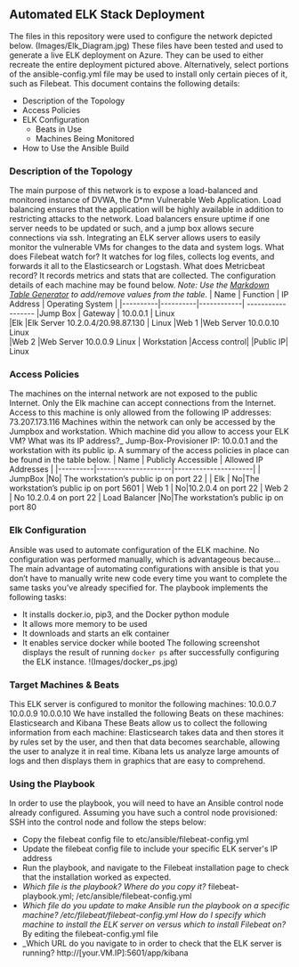 ## Automated ELK Stack Deployment
The files in this repository were used to configure the network depicted below.
(Images/Elk_Diagram.jpg)
These files have been tested and used to generate a live ELK deployment on Azure. They can be used to either recreate the entire deployment pictured above. Alternatively, select portions of the ansible-config.yml file may be used to install only certain pieces of it, such as Filebeat.
This document contains the following details:
- Description of the Topology
- Access Policies
- ELK Configuration
  - Beats in Use
  - Machines Being Monitored
- How to Use the Ansible Build
### Description of the Topology
The main purpose of this network is to expose a load-balanced and monitored instance of DVWA, the D*mn Vulnerable Web Application.
Load balancing ensures that the application will be highly available in addition to restricting attacks to the network.
Load balancers ensure uptime if one server needs to be updated or such, and a jump box allows secure connections via ssh. 
Integrating an ELK server allows users to easily monitor the vulnerable VMs for changes to the data and system logs.
What does Filebeat watch for? It watches for log files, collects log events, and forwards it all to the Elasticsearch or Logstash. 
What does Metricbeat record? It records metrics and stats that are collected.
The configuration details of each machine may be found below.
_Note: Use the [Markdown Table Generator](http://www.tablesgenerator.com/markdown_tables) to add/remove values from the table_.
| Name     | Function | IP Address |        Operating System |
|----------|----------|------------|         ------------------
|Jump Box | Gateway  |  10.0.0.1   |             Linux            
|Elk      |Elk Server   10.2.0.4/20.98.87.130 |  Linux                |Web 1    |Web Server   10.0.0.10                Linux                 
|Web 2    |Web Server   10.0.0.9                 Linux                 |
Workstation |Access control| |Public IP|         Linux
### Access Policies
The machines on the internal network are not exposed to the public Internet. 
Only the Elk machine can accept connections from the Internet. Access to this machine is only allowed from the following IP addresses:
73.207.173.116 Machines within the network can only be accessed by the Jumpbox and workstation.
Which machine did you allow to access your ELK VM? What was its IP address?_ Jump-Box-Provisioner IP: 10.0.0.1 and the workstation with its public ip. 
A summary of the access policies in place can be found in the table below.
| Name     | Publicly Accessible | Allowed IP Addresses |
|----------|---------------------|----------------------|
| JumpBox  |No| The workstation’s public ip on port 22  |
| Elk   | No|The workstation’s public ip on port 5601 
| Web 1 | No|10.2.0.4 on port 22
| Web 2 | No  10.2.0.4 on port 22
| Load Balancer |No|The workstation’s public ip on port 80

### Elk Configuration
Ansible was used to automate configuration of the ELK machine. No configuration was performed manually, which is advantageous because...
The main advantage of automating configurations with ansible is that you don’t have to manually write new code every time you want to complete the same tasks you’ve already specified for.
The playbook implements the following tasks:
- It installs docker.io, pip3, and the Docker python module
- It allows more memory to be used
- It downloads and starts an elk container
- It enables service docker while booted
The following screenshot displays the result of running `docker ps` after successfully configuring the ELK instance.
!(Images/docker_ps.jpg)
### Target Machines & Beats
This ELK server is configured to monitor the following machines:
10.0.0.7
10.0.0.9
10.0.0.10
We have installed the following Beats on these machines: Elasticsearch and Kibana
These Beats allow us to collect the following information from each machine: Elasticsearch takes data and then stores it by rules set by the user, and then that data becomes searchable, allowing the user to analyze it in real time. Kibana lets us analyze large amounts of logs and then displays them in graphics that are easy to comprehend.  
### Using the Playbook
In order to use the playbook, you will need to have an Ansible control node already configured. Assuming you have such a control node provisioned: 
SSH into the control node and follow the steps below:
- Copy the filebeat config file to etc/ansible/filebeat-config.yml
- Update the filebeat config file to include your specific ELK server's IP address
- Run the playbook, and navigate to the Filebeat installation page to check that the installation worked as expected.
- _Which file is the playbook? Where do you copy it?_ filebeat-playbook.yml; /etc/ansible/filebeat-config.yml
- _Which file do you update to make Ansible run the playbook on a specific machine? /etc/filebeat/filebeat-config.yml
How do I specify which machine to install the ELK server on versus which to install Filebeat on?_ By editing the filebeat-config.yml file
- _Which URL do you navigate to in order to check that the ELK server is running? http://[your.VM.IP]:5601/app/kibana


